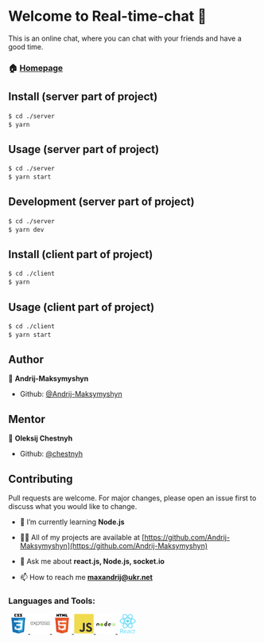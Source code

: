 # Welcome to Real-time-chat 👋

This is an online chat, where you can chat with your friends and have a good time.

### 🏠 [Homepage](https://github.com/Andrij-Maksymyshyn/real-time-chat)

## Install (server part of project)

```sh
$ cd ./server
$ yarn
```

## Usage (server part of project)

```sh
$ cd ./server
$ yarn start
```

## Development (server part of project)

```sh
$ cd ./server
$ yarn dev
```

## Install (client part of project)

```sh
$ cd ./client
$ yarn
```

## Usage (client part of project)

```sh
$ cd ./client
$ yarn start
```

## Author

👤 **Andrij-Maksymyshyn**

- Github: [@Andrij-Maksymyshyn](https://github.com/Andrij-Maksymyshyn)

## Mentor

👤 **Oleksij Chestnyh**

- Github: [@chestnyh](https://github.com/chestnyh)

## Contributing

Pull requests are welcome. For major changes, please open an issue first
to discuss what you would like to change.

- 🌱 I’m currently learning **Node.js**

- 👨‍💻 All of my projects are available at
  [https://github.com/Andrij-Maksymyshyn](https://github.com/Andrij-Maksymyshyn)

- 💬 Ask me about **react.js, Node.js, socket.io**

- 📫 How to reach me **maxandrij@ukr.net**

<h3 align="left">Languages and Tools:</h3>
<p align="left"> <a href="https://www.w3schools.com/css/" target="_blank" rel="noreferrer"> <img src="https://raw.githubusercontent.com/devicons/devicon/master/icons/css3/css3-original-wordmark.svg" alt="css3" width="40" height="40"/> </a> <a href="https://expressjs.com" target="_blank" rel="noreferrer"> <img src="https://raw.githubusercontent.com/devicons/devicon/master/icons/express/express-original-wordmark.svg" alt="express" width="40" height="40"/> </a> <a href="https://www.w3.org/html/" target="_blank" rel="noreferrer"> <img src="https://raw.githubusercontent.com/devicons/devicon/master/icons/html5/html5-original-wordmark.svg" alt="html5" width="40" height="40"/> </a> <a href="https://developer.mozilla.org/en-US/docs/Web/JavaScript" target="_blank" rel="noreferrer"> <img src="https://raw.githubusercontent.com/devicons/devicon/master/icons/javascript/javascript-original.svg" alt="javascript" width="40" height="40"/> </a> <a href="https://nodejs.org" target="_blank" rel="noreferrer"> <img src="https://raw.githubusercontent.com/devicons/devicon/master/icons/nodejs/nodejs-original-wordmark.svg" alt="nodejs" width="40" height="40"/> </a> <a href="https://reactjs.org/" target="_blank" rel="noreferrer"> <img src="https://raw.githubusercontent.com/devicons/devicon/master/icons/react/react-original-wordmark.svg" alt="react" width="40" height="40"/> </a> </p>
